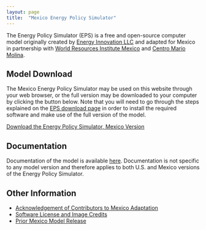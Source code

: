 ```yaml
---
layout: page
title:  "Mexico Energy Policy Simulator"
---
```


The Energy Policy Simulator (EPS) is a free and open-source computer model originally created by [Energy Innovation LLC](https://energyinnovation.org/) and adapted for Mexico in partnership with [World Resources Institute Mexico](http://wrimexico.org/) and [Centro Mario Molina](http://centromariomolina.org/).

## Model Download

The Mexico Energy Policy Simulator may be used on this website through your web browser, or the full version may be downloaded to your computer by clicking the button below.  Note that you will need to go through the steps explained on the [EPS download page](https://us.energypolicy.solutions/docs/download.html) in order to install the required software and make use of the full version of the model.

<p><a href="https://github.com/Energy-Innovation/eps-mexico/archive/3.3.1.1.zip" class="btn">Download the Energy Policy Simulator, Mexico Version</a></p>

## Documentation

Documentation of the model is available [here](https://us.energypolicy.solutions/docs/index.html).  Documentation is not specific to any model version and therefore applies to both U.S. and Mexico versions of the Energy Policy Simulator.

## Other Information

* [Acknowledgement of Contributors to Mexico Adaptation](acknowledgement.html)
* [Software License and Image Credits](software-license.html)
* [Prior Mexico Model Release](prior-release.html)
